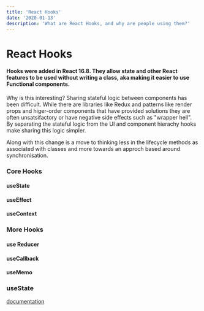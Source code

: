 ```yaml
---
title: 'React Hooks'
date: '2020-01-13'
description: 'What are React Hooks, and why are people using them?'
---
```


# React Hooks

#### Hooks were added in React 16.8. They allow state and other React features to be used without writing a class, aka making it easier to use Functional components. 

Why is this interesting? Sharing stateful logic between components has been difficult. While there are libraries like Redux and patterns like render props and higer-order components that have provided solutions they are often unsatsifactory or have negative side effects such as "wrapper hell". By separating the stateful logic from the UI and component hierachy hooks make sharing this logic simpler. 

Along with this change is a move to thinking less in the lifecycle methods as associated with classes and more towards an approch based around synchronisation. 

### Core Hooks

#### useState

#### useEffect

#### useContext

### More Hooks

#### use Reducer

#### useCallback

#### useMemo

### useState

[documentation](https://reactjs.org/docs/hooks-overview.html)
